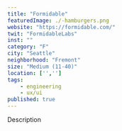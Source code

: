 ```yaml
---
title: "Formidable"
featuredImage: ./-hamburgers.png
website: "https://formidable.com/"
twit: "FormidableLabs"
inst: ""
category: "F"
city: "Seattle"
neighborhood: "Fremont"
size: "Medium (11-40)"
location: ['','']
tags:
    - engineering
    - ux/ui
published: true
---
```


Description
